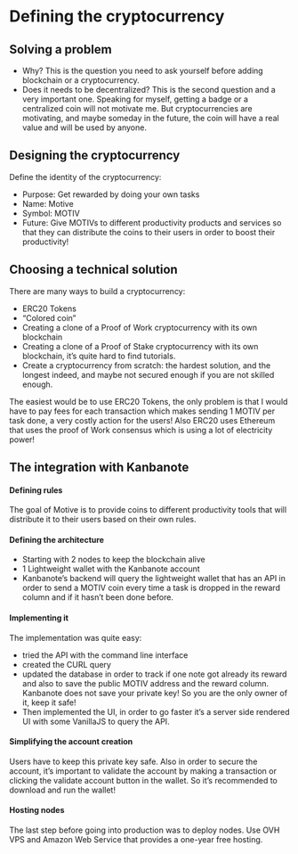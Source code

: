 # Defining the cryptocurrency
## Solving a problem
- Why? This is the question you need to ask yourself before adding blockchain or a cryptocurrency.
- Does it needs to be decentralized? This is the second question and a very important one. Speaking for myself, getting a badge or a centralized coin will not motivate me. But cryptocurrencies are motivating, and maybe someday in the future, the coin will have a real value and will be used by anyone.
## Designing the cryptocurrency
Define the identity of the cryptocurrency:

- Purpose: Get rewarded by doing your own tasks
- Name: Motive
- Symbol: MOTIV
- Future: Give MOTIVs to different productivity products and services so that they can distribute the coins to their users in order to boost their productivity!

## Choosing a technical solution
There are many ways to build a cryptocurrency:
- ERC20 Tokens
- “Colored coin”
- Creating a clone of a Proof of Work cryptocurrency with its own blockchain
- Creating a clone of a Proof of Stake cryptocurrency with its own blockchain, it’s quite hard to find tutorials.
- Create a cryptocurrency from scratch: the hardest solution, and the longest indeed, and maybe not secured enough if you are not skilled enough.

The easiest would be to use ERC20 Tokens, the only problem is that I would have to pay fees for each transaction which makes sending 1 MOTIV per task done, a very costly action for the users! Also ERC20 uses Ethereum that uses the proof of Work consensus which is using a lot of electricity power!
## The integration with Kanbanote


#### Defining rules

The goal of Motive is to provide coins to different productivity tools that will distribute it to their users based on their own rules.
#### Defining the architecture
- Starting with 2 nodes to keep the blockchain alive
- 1 Lightweight wallet with the Kanbanote account
- Kanbanote’s backend will query the lightweight wallet that has an API in order to send a MOTIV coin every time a task is dropped in the reward column and if it hasn’t been done before.

#### Implementing it
The implementation was quite easy:

-  tried the API with the command line interface
-  created the CURL query
- updated the database in order to track if one note got already its reward and also to save the public MOTIV address and the reward column. Kanbanote does not save your private key! So you are the only owner of it, keep it safe!
- Then  implemented the UI, in order to go faster it’s a server side rendered UI with some VanillaJS to query the API.

#### Simplifying the account creation

Users have to keep this private key safe. Also in order to secure the account, it’s important to validate the account by making a transaction or clicking the validate account button in the wallet. So it’s recommended to download and run the wallet!
#### Hosting nodes
The last step before going into production was to deploy nodes. Use OVH VPS and Amazon Web Service that provides a one-year free hosting.